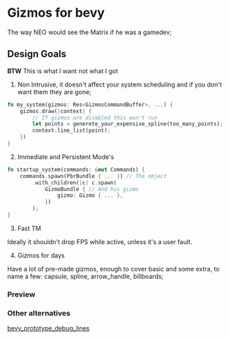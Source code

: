 # Gizmos for bevy

The way NEO would see the Matrix if he was a gamedev;

## Design Goals

**BTW** This is what I want not what I got

1. Non Intrusive, it doesn't affect your system scheduling and if you don't want them they are gone;

```rust
fn my_system(gizmos: Res<GizmosCommandBuffer>, ...) {
    gizmos.draw(|context| {
        // If gizmos are disabled this won't run
        let points = generete_your_expensive_spline(too_many_points);
        context.line_list(point);
    })
}
```

2. Immediate and Persistent Mode's

```rust
fn startup_system(commands: &mut Commands) {
    commands.spawn(PbrBundle { ... }) // The object
        .with_children(|c| c.spawn(
            GizmoBundle { // And his gizmo
                gizmo: Gizmo { ... },
            })
        );
}
```

3. Fast TM

Ideally it shouldn't drop FPS while active, unless it's a user fault.

4. Gizmos for days

Have a lot of pre-made gizmos, enough to cover basic and some extra, to name a few: capsule, spline, arrow_handle, billboards;

### Preview

[](https://raw.githubusercontent.com/lassade/bevy_gizmos/for-bevy-master-branch/examples/showcase_preview.png)

### Other alternatives

[bevy_prototype_debug_lines](https://github.com/Toqozz/bevy_debug_lines)
